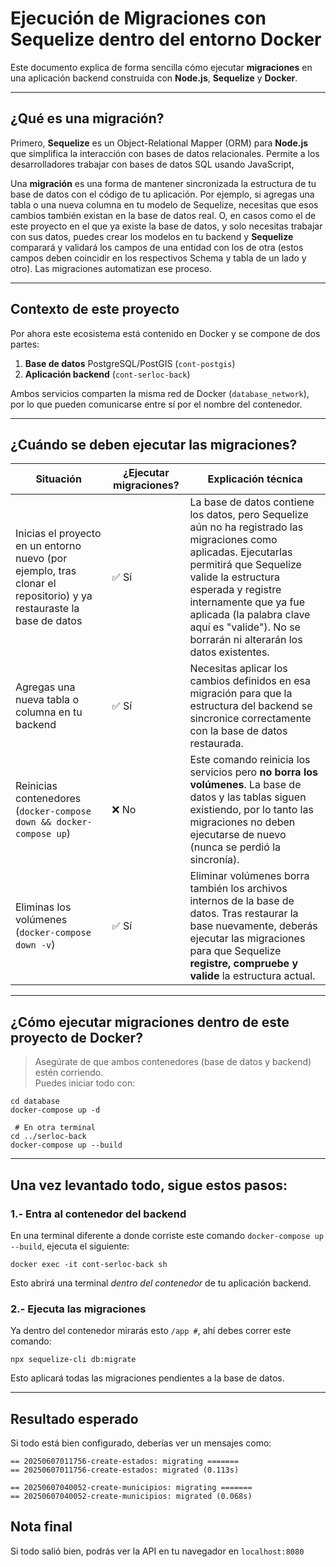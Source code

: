 # Ejecución de Migraciones con Sequelize dentro del entorno Docker

Este documento explica de forma sencilla cómo ejecutar **migraciones** en una aplicación backend construida con **Node.js**, **Sequelize** y **Docker**.

---

## ¿Qué es una migración?

Primero, **Sequelize** es un Object-Relational Mapper (ORM) para **Node.js** que simplifica la interacción con bases de datos relacionales. Permite a los desarrolladores trabajar con bases de datos SQL usando JavaScript,

Una **migración** es una forma de mantener sincronizada la estructura de tu base de datos con el código de tu aplicación. Por ejemplo, si agregas una tabla o una nueva columna en tu modelo de Sequelize, necesitas que esos cambios también existan en la base de datos real. O, en casos como el de este proyecto en el que ya existe la base de datos, y solo necesitas trabajar con sus datos, puedes crear los modelos en tu backend y **Sequelize** comparará y validará los campos de una entidad con los de otra (estos campos deben coincidir en los respectivos Schema y tabla de un lado y otro). Las migraciones automatizan ese proceso.

---

## Contexto de este proyecto

Por ahora este ecosistema está contenido en Docker y se compone de dos partes:

1. **Base de datos** PostgreSQL/PostGIS (`cont-postgis`)
2. **Aplicación backend** (`cont-serloc-back`)

Ambos servicios comparten la misma red de Docker (`database_network`), por lo que pueden comunicarse entre sí por el nombre del contenedor.

---

## ¿Cuándo se deben ejecutar las migraciones?

| Situación | ¿Ejecutar migraciones? | Explicación técnica |
|----------|------------------------|---------------------|
| Inicias el proyecto en un entorno nuevo (por ejemplo, tras clonar el repositorio) y ya restauraste la base de datos | ✅ Sí | La base de datos contiene los datos, pero Sequelize aún no ha registrado las migraciones como aplicadas. Ejecutarlas permitirá que Sequelize valide la estructura esperada y registre internamente que ya fue aplicada (la palabra clave aquí es "valide"). No se borrarán ni alterarán los datos existentes. |
| Agregas una nueva tabla o columna en tu backend | ✅ Sí | Necesitas aplicar los cambios definidos en esa migración para que la estructura del backend se sincronice correctamente con la base de datos restaurada. |
| Reinicias contenedores (`docker-compose down && docker-compose up`) | ❌ No | Este comando reinicia los servicios pero **no borra los volúmenes**. La base de datos y las tablas siguen existiendo, por lo tanto las migraciones no deben ejecutarse de nuevo (nunca se perdió la sincronía). |
| Eliminas los volúmenes (`docker-compose down -v`) | ✅ Sí | Eliminar volúmenes borra también los archivos internos de la base de datos. Tras restaurar la base nuevamente, deberás ejecutar las migraciones para que Sequelize **registre, compruebe y valide** la estructura actual. |

---

## ¿Cómo ejecutar migraciones dentro de este proyecto de Docker?

> Asegúrate de que ambos contenedores (base de datos y backend) estén corriendo.  
> Puedes iniciar todo con:

```
cd database
docker-compose up -d

 # En otra terminal
cd ../serloc-back
docker-compose up --build
```
---

## Una vez levantado todo, sigue estos pasos:

### 1.- Entra al contenedor del backend

En una terminal diferente a donde corriste este comando ```docker-compose up --build```, ejecuta el siguiente:

```docker exec -it cont-serloc-back sh```

Esto abrirá una terminal *dentro del contenedor* de tu aplicación backend.

### 2.- Ejecuta las migraciones

Ya dentro del contenedor mirarás esto ```/app #```, ahí debes correr este comando:

```npx sequelize-cli db:migrate```

Esto aplicará todas las migraciones pendientes a la base de datos.

---

## Resultado esperado

Si todo está bien configurado, deberías ver un mensajes como:

```
== 20250607011756-create-estados: migrating =======
== 20250607011756-create-estados: migrated (0.113s)

== 20250607040052-create-municipios: migrating =======
== 20250607040052-create-municipios: migrated (0.068s)
```

## Nota final

Si todo salió bien, podrás ver la API en tu navegador en ```localhost:8080```
